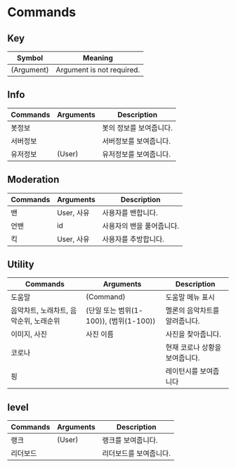 # Commands

## Key 
| Symbol      | Meaning                        |
| ----------- | ------------------------------ |
| (Argument)  | Argument is not required.      |

## Info
| Commands | Arguments | Description   |
| -------- | --------- | ------------- |
| 봇정보      |           | 봇의 정보를 보여줍니다. |
| 서버정보     |           | 서버정보를 보여줍니다.  |
| 유저정보     | (User)    | 유저정보를 보여줍니다.  |

## Moderation
| Commands | Arguments | Description    |
| -------- | --------- | -------------- |
| 밴        | User, 사유  | 사용자를 밴합니다.     |
| 언밴       | id        | 사용자의 밴을 풀어줍니다. |
| 킥        | User, 사유  | 사용자를 추방합니다.    |

## Utility
| Commands               | Arguments                      | Description       |
| ---------------------- | ------------------------------ | ----------------- |
| 도움말                    | (Command)                      | 도움말 메뉴 표시         |
| 음악차트, 노래차트, 음악순위, 노래순위 | (단일 또는 범위(1-100)), (범위(1-100)) | 멜론의 음악차트를 알려줍니다.  |
| 이미지, 사진                | 사진 이름                          | 사진을 찾아줍니다.        |
| 코로나                    |                                | 현재 코로나 상황을 보여줍니다. |
| 핑                      |                                | 레이턴시를 보여줍니다       |

## level
| Commands | Arguments | Description  |
| -------- | --------- | ------------ |
| 랭크       | (User)    | 랭크를 보여줍니다.   |
| 리더보드     |           | 리더보드를 보여줍니다. |

